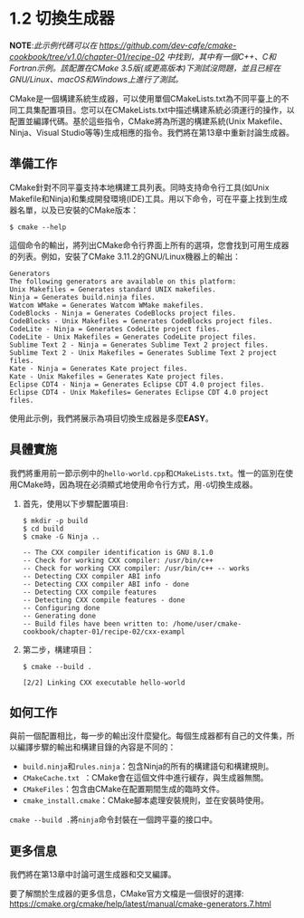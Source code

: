 # 1.2 切換生成器

**NOTE**:*此示例代碼可以在 https://github.com/dev-cafe/cmake-cookbook/tree/v1.0/chapter-01/recipe-02 中找到，其中有一個C++、C和Fortran示例。該配置在CMake 3.5版(或更高版本)下測試沒問題，並且已經在GNU/Linux、macOS和Windows上進行了測試。*

CMake是一個構建系統生成器，可以使用單個CMakeLists.txt為不同平臺上的不同工具集配置項目。您可以在CMakeLists.txt中描述構建系統必須運行的操作，以配置並編譯代碼。基於這些指令，CMake將為所選的構建系統(Unix Makefile、Ninja、Visual Studio等等)生成相應的指令。我們將在第13章中重新討論生成器。

## 準備工作

CMake針對不同平臺支持本地構建工具列表。同時支持命令行工具(如Unix Makefile和Ninja)和集成開發環境(IDE)工具。用以下命令，可在平臺上找到生成器名單，以及已安裝的CMake版本：

```shell
$ cmake --help
```

這個命令的輸出，將列出CMake命令行界面上所有的選項，您會找到可用生成器的列表。例如，安裝了CMake 3.11.2的GNU/Linux機器上的輸出：

```shell
Generators
The following generators are available on this platform:
Unix Makefiles = Generates standard UNIX makefiles.
Ninja = Generates build.ninja files.
Watcom WMake = Generates Watcom WMake makefiles.
CodeBlocks - Ninja = Generates CodeBlocks project files.
CodeBlocks - Unix Makefiles = Generates CodeBlocks project files.
CodeLite - Ninja = Generates CodeLite project files.
CodeLite - Unix Makefiles = Generates CodeLite project files.
Sublime Text 2 - Ninja = Generates Sublime Text 2 project files.
Sublime Text 2 - Unix Makefiles = Generates Sublime Text 2 project files.
Kate - Ninja = Generates Kate project files.
Kate - Unix Makefiles = Generates Kate project files.
Eclipse CDT4 - Ninja = Generates Eclipse CDT 4.0 project files.
Eclipse CDT4 - Unix Makefiles= Generates Eclipse CDT 4.0 project files.
```

使用此示例，我們將展示為項目切換生成器是多麼**EASY**。

## 具體實施

我們將重用前一節示例中的`hello-world.cpp`和`CMakeLists.txt`。惟一的區別在使用CMake時，因為現在必須顯式地使用命令行方式，用`-G`切換生成器。

1. 首先，使用以下步驟配置項目:

   ```shell
   $ mkdir -p build
   $ cd build
   $ cmake -G Ninja ..
   
   -- The CXX compiler identification is GNU 8.1.0
   -- Check for working CXX compiler: /usr/bin/c++
   -- Check for working CXX compiler: /usr/bin/c++ -- works
   -- Detecting CXX compiler ABI info
   -- Detecting CXX compiler ABI info - done
   -- Detecting CXX compile features
   -- Detecting CXX compile features - done
   -- Configuring done
   -- Generating done
   -- Build files have been written to: /home/user/cmake-cookbook/chapter-01/recipe-02/cxx-exampl
   ```

2. 第二步，構建項目：

   ```shell
   $ cmake --build .
   
   [2/2] Linking CXX executable hello-world
   ```

## 如何工作

與前一個配置相比，每一步的輸出沒什麼變化。每個生成器都有自己的文件集，所以編譯步驟的輸出和構建目錄的內容是不同的：

- `build.ninja`和`rules.ninja`：包含Ninja的所有的構建語句和構建規則。
- `CMakeCache.txt `：CMake會在這個文件中進行緩存，與生成器無關。
- `CMakeFiles`：包含由CMake在配置期間生成的臨時文件。
- `cmake_install.cmake`：CMake腳本處理安裝規則，並在安裝時使用。

`cmake --build .`將`ninja`命令封裝在一個跨平臺的接口中。

## 更多信息

我們將在第13章中討論可選生成器和交叉編譯。

要了解關於生成器的更多信息，CMake官方文檔是一個很好的選擇:  https://cmake.org/cmake/help/latest/manual/cmake-generators.7.html